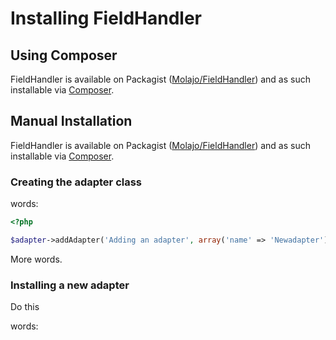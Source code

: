Installing FieldHandler
=============

Using Composer
--------------

FieldHandler is available on Packagist ([Molajo/FieldHandler](http://packagist.org/packages/molajo/FieldHandler))
and as such installable via [Composer](http://getcomposer.org/).


Manual Installation
-------------------

FieldHandler is available on Packagist ([Molajo/FieldHandler](http://packagist.org/packages/molajo/FieldHandler))
and as such installable via [Composer](http://getcomposer.org/).

### Creating the adapter class

words:

```php
<?php

$adapter->addAdapter('Adding an adapter', array('name' => 'Newadapter'));
```

More words.

### Installing a new adapter

Do this

words:
